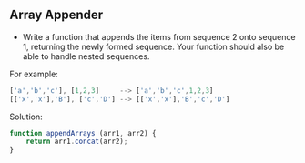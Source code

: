 ## Array Appender


- Write a function that appends the items from sequence 2 onto sequence 1, returning the newly formed sequence. Your function should also be able to handle nested sequences.

For example:

```js
['a','b','c'], [1,2,3]     --> ['a','b','c',1,2,3]
[['x','x'],'B'], ['c','D'] --> [['x','x'],'B','c','D']
```

Solution:

```js
function appendArrays (arr1, arr2) { 
    return arr1.concat(arr2); 
}
```
